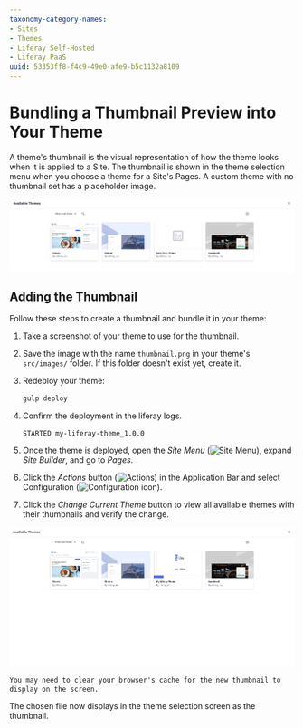 ```yaml
---
taxonomy-category-names:
- Sites
- Themes
- Liferay Self-Hosted
- Liferay PaaS
uuid: 53353ff8-f4c9-49e0-afe9-b5c1132a8109
---
```

# Bundling a Thumbnail Preview into Your Theme

A theme's thumbnail is the visual representation of how the theme looks when it is applied to a Site. The thumbnail is shown in the theme selection menu when you choose a theme for a Site's Pages. A custom theme with no thumbnail set has a placeholder image.

![A custom theme with a placeholder image.](./bundling-a-thumbnail-preview-into-your-theme/images/01.png)

## Adding the Thumbnail

Follow these steps to create a thumbnail and bundle it in your theme:

1. Take a screenshot of your theme to use for the thumbnail.

1. Save the image with the name `thumbnail.png` in your theme's `src/images/` folder. If this folder doesn't exist yet, create it.

1. Redeploy your theme:

    ```bash
    gulp deploy
    ```

1. Confirm the deployment in the liferay logs.

    ```
    STARTED my-liferay-theme_1.0.0
    ```

1. Once the theme is deployed, open the *Site Menu* (![Site Menu](../../../../../images/icon-product-menu.png)), expand *Site Builder*, and go to *Pages*.

1. Click the *Actions* button (![Actions](../../../../../images/icon-actions.png)) in the Application Bar and select Configuration (![Configuration icon](../.././../../../images/icon-settings.png)).

1. Click the *Change Current Theme* button to view all available themes with their thumbnails and verify the change.

![The chosen image displays as the thumbnail when selecting your theme.](./bundling-a-thumbnail-preview-into-your-theme/images/02.png)

```{note}
You may need to clear your browser's cache for the new thumbnail to display on the screen.
```

The chosen file now displays in the theme selection screen as the thumbnail.
